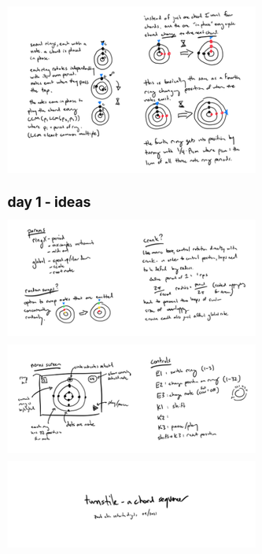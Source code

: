![image](https://raw.githubusercontent.com/schollz/turnstile/main/process/20210911-01.jpg)


# day 1 - ideas


![image](https://raw.githubusercontent.com/schollz/turnstile/main/process/20210911-02.jpg)

![image](https://raw.githubusercontent.com/schollz/turnstile/main/process/20210911-03.jpg)

![image](https://raw.githubusercontent.com/schollz/turnstile/main/process/20210911-04.jpg)

